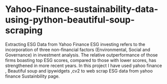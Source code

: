# Yahoo-Finance-sustainability-data-using-python-beautiful-soup-scraping
Extracting ESG Data from Yahoo Finance
ESG investing refers to the incorporation of three non-financial factors (Environmental, Social and Governance) in investment analysis.
The relative outperformance of those firms boasting top ESG scores, compared to those with lower scores, has strengthened in more recent years.
In this project I have used yahoo finance , Beautiful soup and ipywidgets ,cv2 to web scrap ESG data from yahoo finance Sustainbility page.
